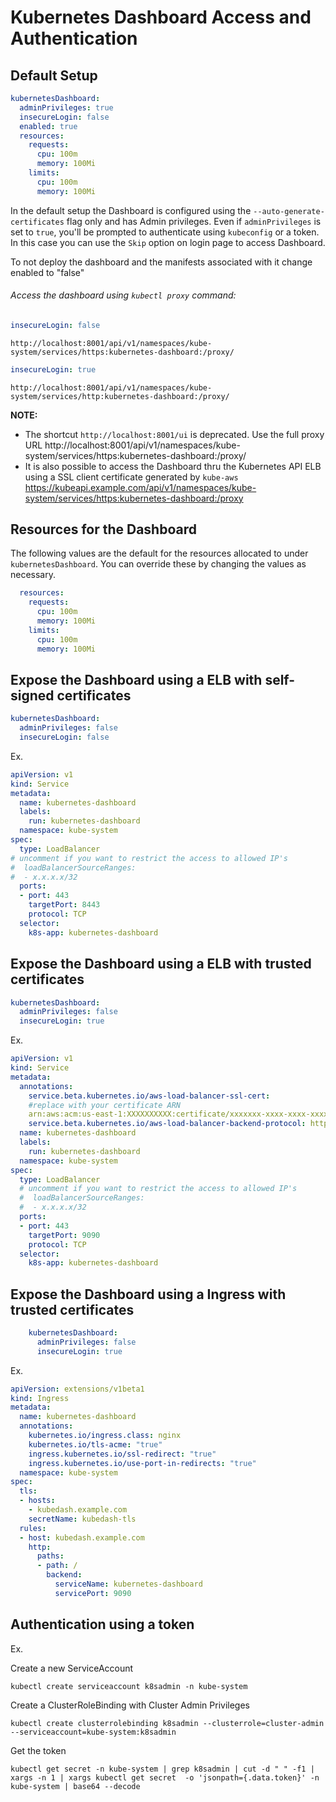 # Kubernetes Dashboard Access and Authentication

## Default Setup

```yaml
kubernetesDashboard:
  adminPrivileges: true
  insecureLogin: false
  enabled: true
  resources:
    requests:
      cpu: 100m
      memory: 100Mi
    limits:
      cpu: 100m
      memory: 100Mi
```

In the default setup the Dashboard is configured using the `--auto-generate-certificates` flag only and has Admin privileges.
Even if `adminPrivileges` is set to `true`, you'll be prompted to authenticate using `kubeconfig` or a token.
In this case you can use the `Skip` option on login page to access Dashboard.

To not deploy the dashboard and the manifests associated with it change enabled to "false"

###### Access the dashboard  using `kubectl proxy` command:

```yaml
insecureLogin: false
```
    http://localhost:8001/api/v1/namespaces/kube-system/services/https:kubernetes-dashboard:/proxy/

```yaml
insecureLogin: true
```
    http://localhost:8001/api/v1/namespaces/kube-system/services/http:kubernetes-dashboard:/proxy/

**NOTE:**
* The shortcut `http://localhost:8001/ui` is deprecated. Use the full proxy URL http://localhost:8001/api/v1/namespaces/kube-system/services/https:kubernetes-dashboard:/proxy/
* It is also possible to access the Dashboard thru the Kubernetes API ELB using a SSL client certificate generated by `kube-aws` https://kubeapi.example.com/api/v1/namespaces/kube-system/services/https:kubernetes-dashboard:/proxy

## Resources for the Dashboard

The following values are the default for the resources allocated to under `kubernetesDashboard`.
You can override these by changing the values as necessary.

```yaml
  resources:
    requests:
      cpu: 100m
      memory: 100Mi
    limits:
      cpu: 100m
      memory: 100Mi
```

## Expose the Dashboard using a ELB with self-signed certificates

```yaml
kubernetesDashboard:
  adminPrivileges: false
  insecureLogin: false
```

Ex.

```yaml
apiVersion: v1
kind: Service
metadata:
  name: kubernetes-dashboard
  labels:
    run: kubernetes-dashboard
  namespace: kube-system
spec:
  type: LoadBalancer
# uncomment if you want to restrict the access to allowed IP's
#  loadBalancerSourceRanges:
#  - x.x.x.x/32
  ports:
  - port: 443
    targetPort: 8443
    protocol: TCP
  selector:
    k8s-app: kubernetes-dashboard   
```

## Expose the Dashboard using a ELB with trusted certificates

```yaml
kubernetesDashboard:
  adminPrivileges: false
  insecureLogin: true
```

Ex.

```yaml
apiVersion: v1
kind: Service
metadata:
  annotations:
    service.beta.kubernetes.io/aws-load-balancer-ssl-cert:
    #replace with your certificate ARN
    arn:aws:acm:us-east-1:XXXXXXXXXX:certificate/xxxxxxx-xxxx-xxxx-xxxx-xxxxxxxxxx
    service.beta.kubernetes.io/aws-load-balancer-backend-protocol: http
  name: kubernetes-dashboard
  labels:
    run: kubernetes-dashboard
  namespace: kube-system
spec:
  type: LoadBalancer
  # uncomment if you want to restrict the access to allowed IP's
  #  loadBalancerSourceRanges:
  #  - x.x.x.x/32
  ports:
  - port: 443
    targetPort: 9090
    protocol: TCP
  selector:
    k8s-app: kubernetes-dashboard  
```

## Expose the Dashboard using a Ingress with trusted certificates

```yaml
    kubernetesDashboard:
      adminPrivileges: false
      insecureLogin: true
```
Ex.

```yaml
apiVersion: extensions/v1beta1
kind: Ingress
metadata:
  name: kubernetes-dashboard
  annotations:
    kubernetes.io/ingress.class: nginx
    kubernetes.io/tls-acme: "true"
    ingress.kubernetes.io/ssl-redirect: "true"
    ingress.kubernetes.io/use-port-in-redirects: "true"
  namespace: kube-system
spec:
  tls:
  - hosts:
    - kubedash.example.com
    secretName: kubedash-tls
  rules:
  - host: kubedash.example.com
    http:
      paths:
      - path: /
        backend:
          serviceName: kubernetes-dashboard
          servicePort: 9090
```

## Authentication using a token

Ex.

Create a new ServiceAccount

    kubectl create serviceaccount k8sadmin -n kube-system

Create a ClusterRoleBinding with Cluster Admin Privileges

    kubectl create clusterrolebinding k8sadmin --clusterrole=cluster-admin --serviceaccount=kube-system:k8sadmin

Get the token

    kubectl get secret -n kube-system | grep k8sadmin | cut -d " " -f1 | xargs -n 1 | xargs kubectl get secret  -o 'jsonpath={.data.token}' -n kube-system | base64 --decode
